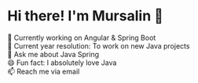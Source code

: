 # Hi there! I'm Mursalin 👋

🔭 Currently working on Angular & Spring Boot <br>
🎯 Current year resolution: To work on new Java projects <br>
💬 Ask me about Java Spring  <br>
😄 Fun fact: I absolutely love Java <br>
📫 Reach me via email <br>








